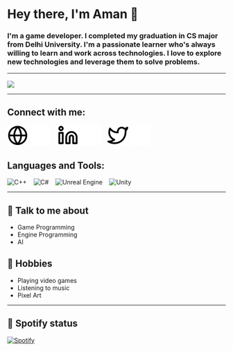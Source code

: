 # Hey there, I'm Aman 👋
### I'm a game developer. I completed my graduation in CS major from Delhi University. I'm a passionate learner who's always willing to learn and work across technologies. I love to explore new technologies and leverage them to solve problems.

---

<img align="center" width="1280px" src="https://neocha-content.oss-cn-hongkong.aliyuncs.com/wp-content/uploads/sites/2/2016/11/1041uuu-feature.gif?width=1920" style="padding-right:10px;" />

---

## Connect with me:
[![website](./img/globe-light.svg)](#gh-light-mode-only)
[![website](./img/globe-dark.svg)](#gh-dark-mode-only)
&nbsp;&nbsp;
[![website](./img/linkedin-light.svg)](https://www.linkedin.com/in/aman-verma-7b36941a0#gh-light-mode-only)
[![website](./img/linkedin-dark.svg)](https://www.linkedin.com/in/aman-verma-7b36941a0/#gh-dark-mode-only)
&nbsp;&nbsp;
[![website](./img/twitter-light.svg)](https://twitter.com/_MrBenzene#gh-light-mode-only)
[![website](./img/twitter-dark.svg)](https://twitter.com/_MrBenzene#gh-dark-mode-only)
&nbsp;&nbsp;

## Languages and Tools:
![C++](https://img.shields.io/badge/c++-%2300599C.svg?style=for-the-badge&logo=c%2B%2B&logoColor=white)
&nbsp;&nbsp;
![C#](https://img.shields.io/badge/c%23-%23239120.svg?style=for-the-badge&logo=c-sharp&logoColor=white)
&nbsp;&nbsp;
![Unreal Engine](https://img.shields.io/badge/unrealengine-%23313131.svg?style=for-the-badge&logo=unrealengine&logoColor=white)
&nbsp;&nbsp;
![Unity](https://img.shields.io/badge/unity-%23000000.svg?style=for-the-badge&logo=unity&logoColor=white)
&nbsp;&nbsp;

---

## 💬 Talk to me about
- Game Programming
- Engine Programming
- AI

## 📅 Hobbies
- Playing video games
- Listening to music
- Pixel Art

---

## 🎵 Spotify status
[![Spotify](https://novatorem-live.vercel.app/api/spotify)](https://open.spotify.com/user/wzqoocoaoq9svyw4u7u53fbpd?si=271511985a264511)